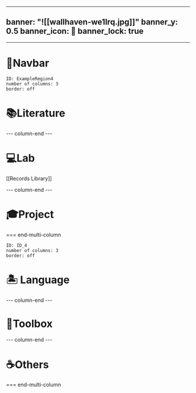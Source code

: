 
---
banner: "![[wallhaven-we1lrq.jpg]]"
banner_y: 0.5
banner_icon: 🤯
banner_lock: true
---

***

# 🐾Navbar
```start-multi-column
ID: ExampleRegion4  
number of columns: 3  
border: off
```


# 📚Literature


--- column-end ---
# 💻Lab
[[Records Library]]


--- column-end ---
# 🎓Project


=== end-multi-column

```start-multi-column
ID: ID_4  
number of columns: 3  
border: off
```

# 🏝️   Language

--- column-end ---

# 🧰Toolbox

--- column-end ---
# ☕Others


=== end-multi-column
